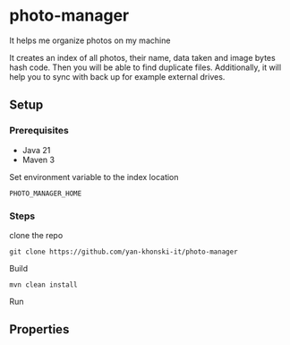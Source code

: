 # photo-manager

It helps me organize photos on my machine

It creates an index of all photos, their name, data taken and image bytes hash code.
Then you will be able to find duplicate files.
Additionally, it will help you to sync with back up for example external drives.

## Setup

### Prerequisites
- Java 21
- Maven 3

Set environment variable to the index location
```text
PHOTO_MANAGER_HOME
```

### Steps

clone the repo
```commandline
git clone https://github.com/yan-khonski-it/photo-manager
```

Build
```commandline
mvn clean install
```

Run

## Properties

